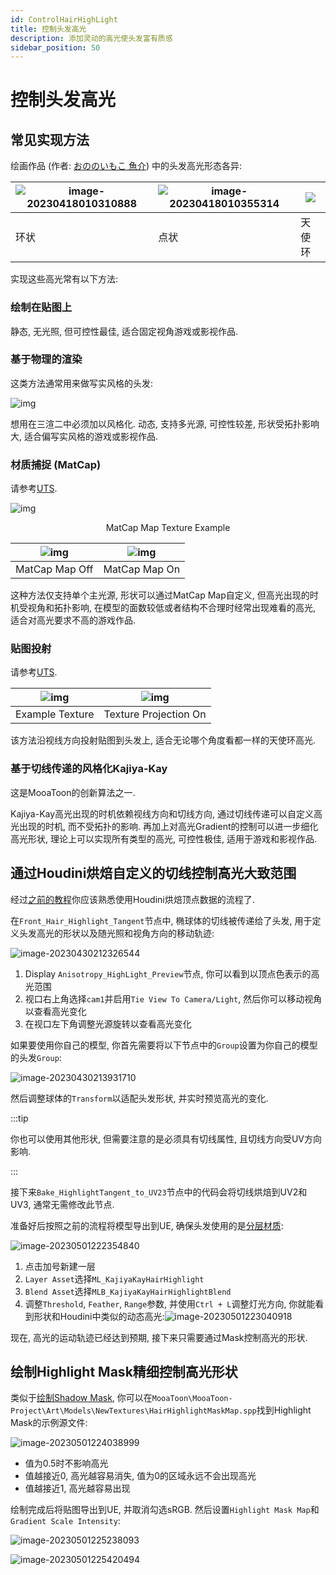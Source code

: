 ```yaml
---
id: ControlHairHighLight
title: 控制头发高光
description: 添加灵动的高光使头发富有质感
sidebar_position: 50
---
```


# 控制头发高光

## 常见实现方法

绘画作品 (作者: [おののいもこ 魚介](https://twitter.com/_himehajime)) 中的头发高光形态各异:

| ![image-20230418010310888](./assets/image-20230418010310888.png) | ![image-20230418010355314](./assets/image-20230418010355314.png) | ![](./assets/image-20230418010326495.png) |
| ------------------------------------------------------------ | ------------------------------------------------------------ | ----------------------------------------- |
| 环状                                                         | 点状                                                         | 天使环                                    |


实现这些高光常有以下方法:

### 绘制在贴图上

静态, 无光照, 但可控性最佳, 适合固定视角游戏或影视作品.

### 基于物理的渲染

这类方法通常用来做写实风格的头发:

![img](./assets/screenshot_comparison.png)

想用在三渲二中必须加以风格化. 动态, 支持多光源, 可控性较差, 形状受拓扑影响大, 适合偏写实风格的游戏或影视作品.

### 材质捕捉 (MatCap)

请参考[UTS](https://docs.unity3d.com/Packages/com.unity.toonshader@0.9/manual/MatCap.html).

![img](./assets/HiLight_Matcap.png)<center>MatCap Map Texture Example</center>

| ![img](./assets/WithOutMatCap.gif) | ![img](./assets/WithMatCap.gif) |
| ---------------------------------- | ------------------------------- |
| MatCap Map Off                     | MatCap Map On                   |

这种方法仅支持单个主光源, 形状可以通过MatCap Map自定义, 但高光出现的时机受视角和拓扑影响, 在模型的面数较低或者结构不合理时经常出现难看的高光, 适合对高光要求不高的游戏作品.

### 贴图投射

请参考[UTS](https://docs.unity3d.com/Packages/com.unity.toonshader@0.9/manual/AngelRing.html).

| ![img](./assets/ARtexAlpha.png) | ![img](./assets/AlphaChennelAsClippingMask.png) |
| ------------------------------- | ----------------------------------------------- |
| Example Texture                 | Texture Projection On                           |

该方法沿视线方向投射贴图到头发上, 适合无论哪个角度看都一样的天使环高光.

### 基于切线传递的风格化Kajiya-Kay

这是MooaToon的创新算法之一.

Kajiya-Kay高光出现的时机依赖视线方向和切线方向, 通过切线传递可以自定义高光出现的时机, 而不受拓扑的影响. 再加上对高光Gradient的控制可以进一步细化高光形状, 理论上可以实现所有类型的高光, 可控性极佳, 适用于游戏和影视作品.



## 通过Houdini烘焙自定义的切线控制高光大致范围

经过[之前的教程](/docs/Tutorial/AddAdvancedRenderingFeaturesToCharacters/ControlTheShapeOfShadows#使用Houdini传递自定义法线)你应该熟悉使用Houdini烘焙顶点数据的流程了.

在`Front_Hair_Highlight_Tangent`节点中, 椭球体的切线被传递给了头发, 用于定义头发高光的形状以及随光照和视角方向的移动轨迹:

![image-20230430212326544](./assets/image-20230430212326544.png)

1. Display `Anisotropy_HighLight_Preview`节点, 你可以看到以顶点色表示的高光范围
2. 视口右上角选择`cam1`并启用`Tie View To Camera/Light`, 然后你可以移动视角以查看高光变化
3. 在视口左下角调整光源旋转以查看高光变化

如果要使用你自己的模型, 你首先需要将以下节点中的`Group`设置为你自己的模型的头发`Group`:

![image-20230430213931710](./assets/image-20230430213931710.png)

然后调整球体的`Transform`以适配头发形状, 并实时预览高光的变化. 

:::tip

你也可以使用其他形状, 但需要注意的是必须具有切线属性, 且切线方向受UV方向影响.

:::

接下来`Bake_HighlightTangent_to_UV23`节点中的代码会将切线烘焙到UV2和UV3, 通常无需修改此节点.

准备好后按照之前的流程将模型导出到UE, 确保头发使用的是[分层材质](/docs/Tutorial/AddAdvancedRenderingFeaturesToCharacters/CreateComplexMaterialsUsingMaterialLayer):

![image-20230501222354840](./assets/image-20230501222354840.png)

1. 点击加号新建一层
2. `Layer Asset`选择`ML_KajiyaKayHairHighlight`
3. `Blend Asset`选择`MLB_KajiyaKayHairHighlightBlend`
4. 调整`Threshold`, `Feather`, `Range`参数, 并使用`Ctrl + L`调整灯光方向, 你就能看到形状和Houdini中类似的动态高光:![image-20230501223040918](./assets/image-20230501223040918.png)

现在, 高光的运动轨迹已经达到预期, 接下来只需要通过Mask控制高光的形状.

## 绘制Highlight Mask精细控制高光形状

类似于[绘制Shadow Mask](/docs/Tutorial/AddAdvancedRenderingFeaturesToCharacters/ControlTheShapeOfShadows#绘制shadow-mask), 你可以在`MooaToon\MooaToon-Project\Art\Models\NewTextures\HairHighlightMaskMap.spp`找到Highlight Mask的示例源文件:

![image-20230501224038999](./assets/image-20230501224038999.png)

- 值为0.5时不影响高光
- 值越接近0, 高光越容易消失, 值为0的区域永远不会出现高光
- 值越接近1, 高光越容易出现

绘制完成后将贴图导出到UE, 并取消勾选sRGB. 然后设置`Highlight Mask Map`和`Gradient Scale Intensity`:

![image-20230501225238093](./assets/image-20230501225238093.png)

![image-20230501225420494](./assets/image-20230501225420494.png)
